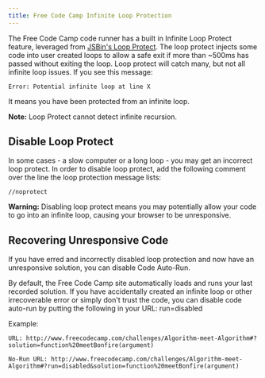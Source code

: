```yaml
---
title: Free Code Camp Infinite Loop Protection
---
```

The Free Code Camp code runner has a built in Infinite Loop Protect feature, leveraged from <a href='https://github.com/jsbin/loop-protect' target='_blank' rel='nofollow'>JSBin's Loop Protect</a>. The loop protect injects some code into user created loops to allow a safe exit if more than ~500ms has passed without exiting the loop. Loop protect will catch many, but not all infinite loop issues. If you see this message:

`Error: Potential infinite loop at line X`

It means you have been protected from an infinite loop.

**Note:** Loop Protect cannot detect infinite recursion.

## Disable Loop Protect

In some cases - a slow computer or a long loop - you may get an incorrect loop protect. In order to disable loop protect, add the following comment over the line the loop protection message lists:

`//noprotect`

**Warning:** Disabling loop protect means you may potentially allow your code to go into an infinite loop, causing your browser to be unresponsive.

## Recovering Unresponsive Code

If you have erred and incorrectly disabled loop protection and now have an unresponsive solution, you can disable Code Auto-Run.

By default, the Free Code Camp site automatically loads and runs your last recorded solution. If you have accidentally created an infinite loop or other irrecoverable error or simply don't trust the code, you can disable code auto-run by putting the following in your URL: run=disabled

Example:

    URL: http://www.freecodecamp.com/challenges/Algorithm-meet-Algorithm#?solution=function%20meetBonfire(argument)

    No-Run URL: http://www.freecodecamp.com/challenges/Algorithm-meet-Algorithm#?run=disabled&solution=function%20meetBonfire(argument)